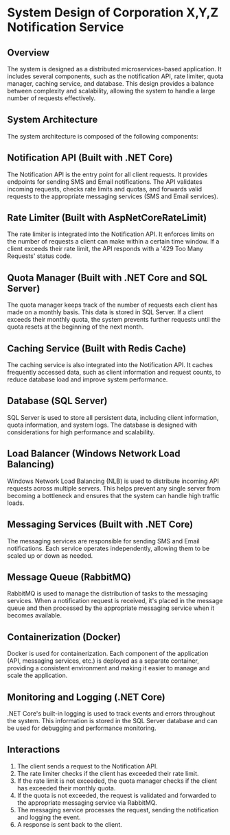 # System Design of Corporation X,Y,Z Notification Service
## Overview
The system is designed as a distributed microservices-based application. It includes several components, such as the notification API, rate limiter, quota manager, caching service, and database. This design provides a balance between complexity and scalability, allowing the system to handle a large number of requests effectively.

## System Architecture
The system architecture is composed of the following components:

## Notification API (Built with .NET Core)
The Notification API is the entry point for all client requests. It provides endpoints for sending SMS and Email notifications. The API validates incoming requests, checks rate limits and quotas, and forwards valid requests to the appropriate messaging services (SMS and Email services).

## Rate Limiter (Built with AspNetCoreRateLimit)
The rate limiter is integrated into the Notification API. It enforces limits on the number of requests a client can make within a certain time window. If a client exceeds their rate limit, the API responds with a '429 Too Many Requests' status code.

## Quota Manager (Built with .NET Core and SQL Server)
The quota manager keeps track of the number of requests each client has made on a monthly basis. This data is stored in SQL Server. If a client exceeds their monthly quota, the system prevents further requests until the quota resets at the beginning of the next month.

## Caching Service (Built with Redis Cache)
The caching service is also integrated into the Notification API. It caches frequently accessed data, such as client information and request counts, to reduce database load and improve system performance.

## Database (SQL Server)
SQL Server is used to store all persistent data, including client information, quota information, and system logs. The database is designed with considerations for high performance and scalability.

## Load Balancer (Windows Network Load Balancing)
Windows Network Load Balancing (NLB) is used to distribute incoming API requests across multiple servers. This helps prevent any single server from becoming a bottleneck and ensures that the system can handle high traffic loads.

## Messaging Services (Built with .NET Core)
The messaging services are responsible for sending SMS and Email notifications. Each service operates independently, allowing them to be scaled up or down as needed.

## Message Queue (RabbitMQ)
RabbitMQ is used to manage the distribution of tasks to the messaging services. When a notification request is received, it's placed in the message queue and then processed by the appropriate messaging service when it becomes available.

## Containerization (Docker)
Docker is used for containerization. Each component of the application (API, messaging services, etc.) is deployed as a separate container, providing a consistent environment and making it easier to manage and scale the application.

## Monitoring and Logging (.NET Core)
.NET Core's built-in logging is used to track events and errors throughout the system. This information is stored in the SQL Server database and can be used for debugging and performance monitoring.

## Interactions
1. The client sends a request to the Notification API.
2. The rate limiter checks if the client has exceeded their rate limit.
3. If the rate limit is not exceeded, the quota manager checks if the client has exceeded their monthly quota.
4. If the quota is not exceeded, the request is validated and forwarded to the appropriate messaging service via RabbitMQ.
5. The messaging service processes the request, sending the notification and logging the event.
6. A response is sent back to the client.
